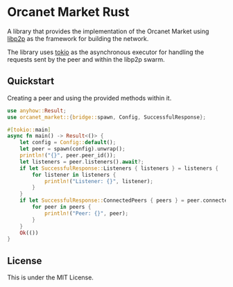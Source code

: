 ﻿# Orcanet Market Rust

A library that provides the implementation of the Orcanet Market using [libp2p](https://github.com/libp2p/rust-libp2p) as the framework for building the network.

The library uses [tokio](https://tokio.rs/) as the asynchronous executor for handling the requests sent by the peer and within the libp2p swarm.

## Quickstart
Creating a peer and using the provided methods within it.

```Rust
use anyhow::Result;
use orcanet_market::{bridge::spawn, Config, SuccessfulResponse};

#[tokio::main]
async fn main() -> Result<()> {
    let config = Config::default();
    let peer = spawn(config).unwrap();
    println!("{}", peer.peer_id());
    let listeners = peer.listeners().await?;
    if let SuccessfulResponse::Listeners { listeners } = listeners {
        for listener in listeners {
            println!("Listener: {}", listener);
        }
    }
    if let SuccessfulResponse::ConnectedPeers { peers } = peer.connected_peers().await? {
        for peer in peers {
            println!("Peer: {}", peer);
        }
    }
    Ok(())
}
```

## License
This is under the MIT License.

